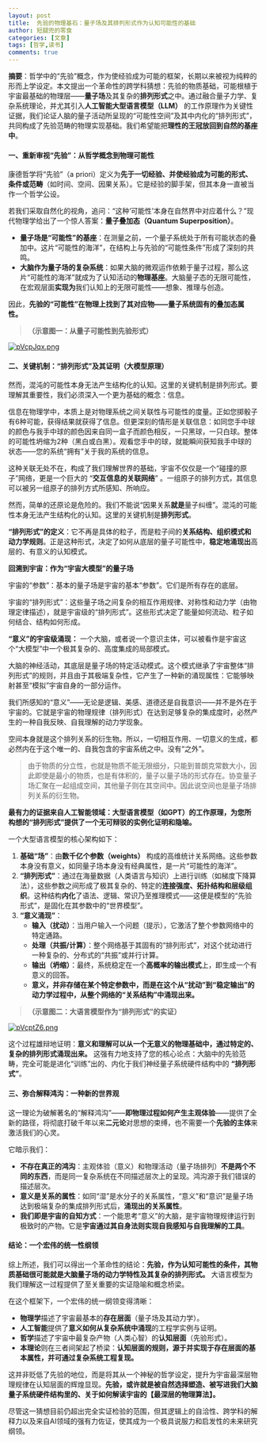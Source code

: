 ```yaml
---
layout: post
title:  先验的物理基石：量子场及其排列形式作为认知可能性的基础
author: 短腿兜的零食
categories: [文章]
tags: [哲学,读书]
comments: true
---
```


**摘要**：哲学中的“先验”概念，作为使经验成为可能的框架，长期以来被视为纯粹的形而上学设定。本文提出一个革命性的跨学科猜想：先验的物质基础，可能根植于宇宙最基础的物理层——**量子场**及其复杂的**排列形式**之中。通过融合量子力学、复杂系统理论，并尤其引入**人工智能大型语言模型（LLM）** 的工作原理作为关键性证据，我们论证人脑的量子活动所呈现的“可能性空间”及其中内化的“排列形式”，共同构成了先验范畴的物理实现基础。我们希望能把**理性的王冠放回到自然的基座中**。

#### **一、重新审视“先验”：从哲学概念到物理可能性**

康德哲学将“先验”（a priori）定义为**先于一切经验、并使经验成为可能的形式、条件或范畴**（如时间、空间、因果关系）。它是经验的脚手架，但其本身一直被当作一个哲学公设。

若我们采取自然化的视角，追问：“这种‘可能性’本身在自然界中对应着什么？”现代物理学给出了一个惊人答案：**量子叠加态（Quantum Superposition）**。

*   **量子场是“可能性”的基座**：在测量之前，一个量子系统处于所有可能状态的叠加中。这片“可能性的海洋”，在结构上与先验的“可能性条件”形成了深刻的共鸣。
*   **大脑作为量子场的复杂系统**：如果大脑的微观运作依赖于量子过程，那么这片“可能性的海洋”就成为了认知活动的**物理基座**。大脑量子态的无限可能性，在宏观层面**实现为**我们认知上的无限可能性——想象、推理与创造。

因此，**先验的“可能性”在物理上找到了其对应物——量子系统固有的叠加态属性。**

> **（示意图一：从量子可能性到先验形式）**

[![pVcpJqx.png](https://s21.ax1x.com/2025/08/29/pVcpJqx.png)](https://imgse.com/i/pVcpJqx)

#### **二、关键机制：“排列形式”及其证明（大模型原理）**

然而，混沌的可能性本身无法产生结构化的认知。这里的关键机制是排列形式。要理解其重要性，我们必须深入一个更为基础的概念：信息。

信息在物理学中，本质上是对物理系统之间关联性与可能性的度量。正如您掷骰子有6种可能，获得结果就获得了信息。但更深刻的情形是关联信息：如同您手中球的颜色与我手中球的颜色因来自同一盒子而颜色相反，一只黑球，一只白球。整体的可能性坍缩为2种（黑白或白黑）。观看您手中的球，就能瞬间获知我手中球的状态——您的系统“拥有”关于我的系统的信息。

这种关联无处不在，构成了我们理解世界的基础，宇宙不仅仅是一个“碰撞的原子”网络，更是一个巨大的 “**交互信息的关联网络**” 。一组原子的排列方式，其信息可以被另一组原子的排列方式所感知、所响应。

然而，简单的还原论是危险的。我们不能说“因果关系**就是**量子纠缠”。混沌的可能性本身无法产生结构化的认知。这里的关键机制是**排列形式**。

**“排列形式”的定义**：它不再是具体的粒子，而是粒子间的**关系结构、组织模式和动力学规则**。正是这种形式，决定了如何从底层的量子可能性中，**稳定地涌现出**高层的、有意义的认知模式。

**回溯到宇宙：作为“宇宙大模型”的量子场**

宇宙的“参数”：基本的量子场是宇宙的基本“参数”。它们是所有存在的底层。

宇宙的“排列形式”：这些量子场之间复杂的相互作用规律、对称性和动力学（由物理定律描述），就是宇宙级的“排列形式”。这些形式决定了能量如何流动、粒子如何结合、结构如何形成。

**“意义”的宇宙级涌现：**
一个大脑，或者说一个意识主体，可以被看作是宇宙这个“大模型”中一个极其复杂的、高度集成的局部模式。

大脑的神经活动，其底层是量子场的特定活动模式。这个模式继承了宇宙整体“排列形式”的规则，并且由于其极端复杂性，它产生了一种新的涌现属性：它能够映射甚至“模拟”宇宙自身的一部分运作。

我们所感知的“意义”——无论是逻辑、美感、道德还是自我意识——并不是外在于宇宙的。它就是宇宙的物理规律（排列形式）在达到足够复杂的集成度时，必然产生的一种自我反映、自我理解的动力学现象。

空间本身就是这个排列关系的衍生物。所以，一切相互作用、一切意义的生成，都必然内在于这个唯一的、自我包含的宇宙系统之中。没有“之外”。

>由于物质的分立性，也就是物质不能无限细分，只能到普朗克常数大小，因此即使是最小的物质，也是有体积的，量子以量子场的形式存在。协变量子场汇聚在一起组成空间，其他量子则在其空间中。因此说空间也是量子场排列关系的衍生物。

**最有力的证据来自人工智能领域：大型语言模型（如GPT）的工作原理，为您所构想的“排列形式”提供了一个无可辩驳的实例化证明和隐喻。**

一个大型语言模型的核心架构如下：

1.  **基础“场”**：由**数千亿个参数（weights）** 构成的高维统计关系网络。这些参数本身没有意义，如同量子场本身没有经典属性，是一片“可能性的海洋”。
2.  **“排列形式”**：通过在海量数据（人类语言与知识）上进行训练（如梯度下降算法），这些参数之间形成了极其复杂的、特定的**连接强度、拓扑结构和层级组织**。这种结构**内化**了语法、逻辑、常识乃至推理模式——这便是模型的“先验形式”，是固化在其参数中的“世界模型”。
3.  **“意义涌现”**：
    *   **输入（扰动）**：当用户输入一个问题（提示），它激活了整个参数网络中的特定通路。
    *   **处理（共振/计算）**：整个网络基于其固有的“排列形式”，对这个扰动进行一种复杂的、分布式的“共振”或并行计算。
    *   **输出（坍缩）**：最终，系统稳定在一个**高概率的输出模式**上，即生成一个有意义的回答。
    *   **意义，并非存储在某个特定参数中，而是在这个从“扰动”到“稳定输出”的动力学过程中，从整个网络的“关系结构”中涌现出来。**

> **（示意图二：大语言模型作为“排列形式”的实证）**

[![pVcptZ6.png](https://s21.ax1x.com/2025/08/29/pVcptZ6.png)](https://imgse.com/i/pVcptZ6)

这个过程雄辩地证明：**意义和理解可以从一个无意义的物理基础中，通过特定的、复杂的排列形式涌现出来。** 这强有力地支持了您的核心论点：大脑中的先验范畴，完全可能是进化“训练”出的、内化于我们神经量子系统硬件结构中的 **“排列形式”**。

#### **三、弥合解释鸿沟：一种新的世界观**

这一理论为破解著名的“解释鸿沟”——**即物理过程如何产生主观体验**——提供了全新的路径，将彻底打破千年以来**二元论**对思想的束缚，也不需要一个**先验的主体**来激活我们的心灵。

它暗示我们：
*   **不存在真正的鸿沟**：主观体验（意义）和物理活动（量子场排列）**不是两个不同的东西**，而是同一复杂系统在不同描述层次上的呈现。鸿沟源于我们错误的描述层次。
*   **意义是关系的属性**：如同“湿”是水分子的关系属性，“意义”和“意识”是量子场达到极端复杂的集成排列形式后，**涌现出的关系属性**。
*   **我们即是宇宙的自知方式**：一个能思考“意义”的大脑，是宇宙物理规律运行到极致时的产物。它是**宇宙通过其自身法则实现自我感知与自我理解的工具**。

#### **结论：一个宏伟的统一性纲领**

综上所述，我们可以得出一个革命性的结论：**先验，作为认知可能性的条件，其物质基础很可能就是大脑量子场的动力学特性及其复杂的排列形式。** 大语言模型为我们理解这一过程提供了至关重要的实证隐喻和概念桥梁。

在这个框架下，一个宏伟的统一纲领变得清晰：
*   **物理学**描述了宇宙最基本的**存在层面**（量子场及其动力学）。
*   **人工智能**提供了**意义如何从复杂系统中涌现**的工程学实例与证明。
*   **哲学**描述了宇宙中最复杂产物（人类心智）的**认知层面**（先验形式）。
*   **本理论**则在三者间架起了桥梁：**认知层面的规则，源于并实现于存在层面的基本属性，并可通过复杂系统工程复现。**

这并非贬低了先验的地位，而是将其从一个神秘的哲学设定，提升为宇宙最深层物理规律在认知层面的辉煌显现。**先验，或许就是被自然选择塑造、被写进我们大脑量子系统硬件结构里的、关于如何解读宇宙的【最深层的物理算法】。**

尽管这一猜想目前仍超出完全实证检验的范围，但其逻辑上的自洽性、跨学科的解释力以及来自AI领域的强有力佐证，使其成为一个极具说服力和启发性的未来研究纲领。